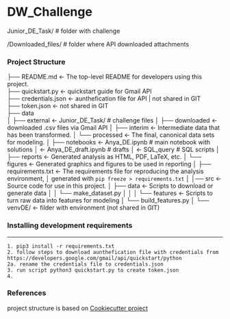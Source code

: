 # DW_Challenge

Junior_DE_Task/  # folder with challenge

/Downloaded_files/ # folder where API downloaded attachments


### Project Structure

├── README.md          <- The top-level README for developers using this project.           
├── quickstart.py      <- quickstart guide for Gmail API                                    
├── credentials.json   <- aunthefication file for  API | not shared in GIT                  
├── token.json         <- not shared in GIT                                                 
├── data                                                                                    
│   ├── external       <- Junior_DE_Task/       # challenge files
│   ├── downloaded     <- downloaded .csv files via Gmail API
│   ├── interim        <- Intermediate data that has been transformed.
│   └── processed      <- The final, canonical data sets for modeling.
│
├── notebooks          <- Anya_DE.ipynb         # main notebook with solutions 
│                      <- Anya_DE_draft.ipynb   # drafts
│                      <- SQL_query             # SQL scripts
│
├── reports            <- Generated analysis as HTML, PDF, LaTeX, etc.
│   └── figures        <- Generated graphics and figures to be used in reporting
│
├── requirements.txt   <- The requirements file for reproducing the analysis environment,
│                         generated with `pip freeze > requirements.txt`
│
│── src                <- Source code for use in this project.
│   ├── data           <- Scripts to download or generate data
│   │   └── make_dataset.py
│   │
│   └── features       <- Scripts to turn raw data into features for modeling
│       └── build_features.py
│
└── venvDE/            <- filder with environment (not shared in GIT)
### Installing development requirements
------------

    1. pip3 install -r requirements.txt
    2. follow steps to download aunthefication file with credentials from  https://developers.google.com/gmail/api/quickstart/python
    2a. rename the credentials file to credentials.json
    3. run script python3 quickstart.py to create token.json
    4.

### References

project structure is based on [Cookiecutter project](http://drivendata.github.io/cookiecutter-data-science/)